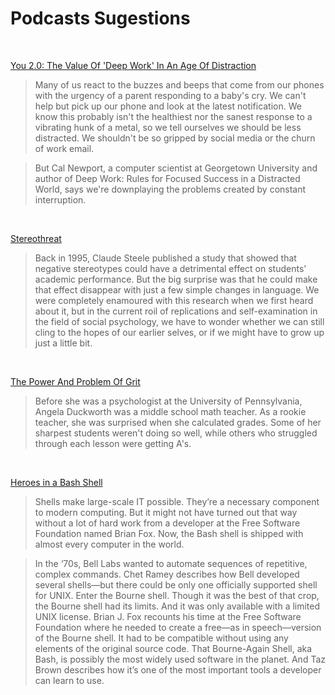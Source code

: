 # Podcasts Sugestions

<br>

[You 2.0: The Value Of 'Deep Work' In An Age Of Distraction](https://www.npr.org/2017/07/25/539092670/you-2-0-the-value-of-deep-work-in-an-age-of-distraction)
>Many of us react to the buzzes and beeps that come from our phones with the urgency of a parent responding to a baby's cry. We can't help but pick up our phone and look at the latest notification. We know this probably isn't the healthiest nor the sanest response to a vibrating hunk of a metal, so we tell ourselves we should be less distracted. We shouldn't be so gripped by social media or the churn of work email.

>But Cal Newport, a computer scientist at Georgetown University and author of Deep Work: Rules for Focused Success in a Distracted World, says we're downplaying the problems created by constant interruption.

<br>

[Stereothreat](http://www.radiolab.org/story/stereothreat/)
>Back in 1995, Claude Steele published a study that showed that negative stereotypes could have a detrimental effect on students' academic performance. But the big surprise was that he could make that effect disappear with just a few simple changes in language. We were completely enamoured with this research when we first heard about it, but in the current roil of replications and self-examination in the field of social psychology, we have to wonder whether we can still cling to the hopes of our earlier selves, or if we might have to grow up just a little bit.

<br>

[The Power And Problem Of Grit](https://www.npr.org/2016/04/04/472162167/the-power-and-problem-of-grit)
>Before she was a psychologist at the University of Pennsylvania, Angela Duckworth was a middle school math teacher. As a rookie teacher, she was surprised when she calculated grades. Some of her sharpest students weren't doing so well, while others who struggled through each lesson were getting A's.

<br>

[Heroes in a Bash Shell](https://www.redhat.com/en/command-line-heroes/season-3/heroes-in-a-bash-shell)
> Shells make large-scale IT possible. They’re a necessary component to modern computing. But it might not have turned out that way without a lot of hard work from a developer at the Free Software Foundation named Brian Fox. Now, the Bash shell is shipped with almost every computer in the world.

>In the ‘70s, Bell Labs wanted to automate sequences of repetitive, complex commands. Chet Ramey describes how Bell developed several shells—but there could be only one officially supported shell for UNIX. Enter the Bourne shell. Though it was the best of that crop, the Bourne shell had its limits. And it was only available with a limited UNIX license. Brian J. Fox recounts his time at the Free Software Foundation where he needed to create a free—as in speech—version of the Bourne shell. It had to be compatible without using any elements of the original source code. That Bourne-Again Shell, aka Bash, is possibly the most widely used software in the planet. And Taz Brown describes how it’s one of the most important tools a developer can learn to use.


